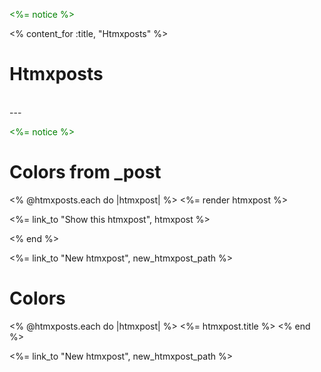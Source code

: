 <p style="color: green"><%= notice %></p>

<% content_for :title, "Htmxposts" %>

<h1>Htmxposts</h1>

<div id="aaa">
  <!-- This div will be updated with the selected color's name -->
</div>

<br>---<br>

<p style="color: green"><%= notice %></p>

<h1>Colors from _post</h1>

<div id="htmxposts">
  <% @htmxposts.each do |htmxpost| %>
    <%= render htmxpost %>
    <p>
      <%= link_to "Show this htmxpost", htmxpost %>
    </p>
  <% end %>
</div>

<%= link_to "New htmxpost", new_htmxpost_path %>

<h1>Colors</h1>

<div id="color-circles">
  <% @htmxposts.each do |htmxpost| %>
    <a hx-get="/htmxposts/<%= htmxpost.id %>"  hx-swap="#mydiv" hx-target="#aaa" hx-headers='{"HX": "true"}'>
      <!-- Display your htmxpost circles here -->
      <%= htmxpost.title %>
    </a>
  <% end %>
</div>

<%= link_to "New htmxpost", new_htmxpost_path %>


